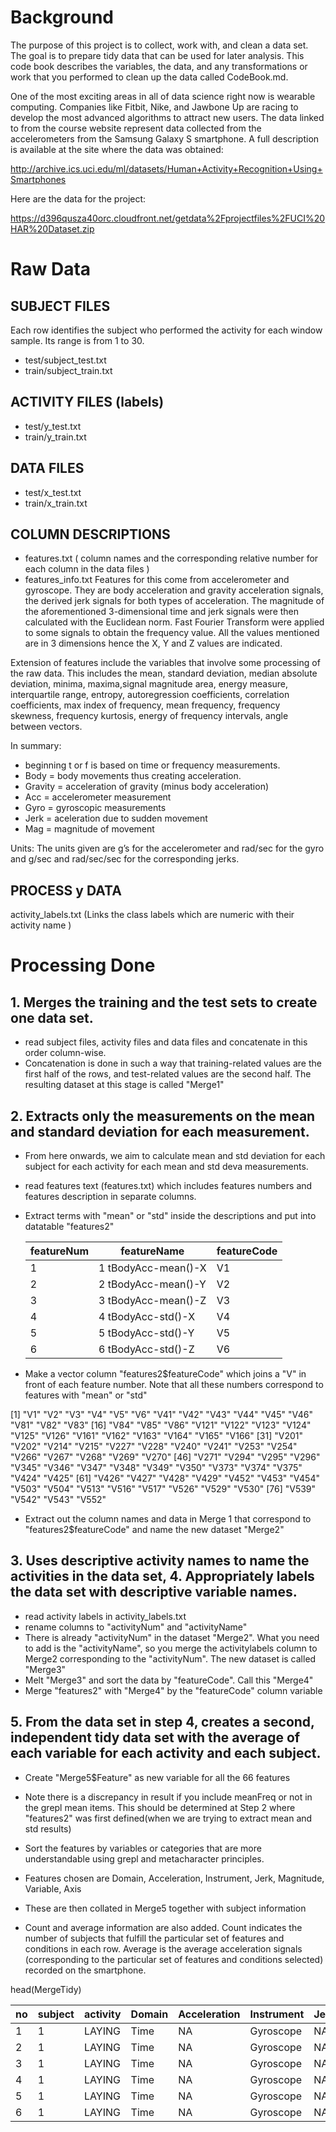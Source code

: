 # Background

The purpose of this project is to collect, work with, and clean a data set. The goal is to prepare tidy data that can be used for later analysis. This code book describes the variables, the data, and any transformations or work that you performed to clean up the data called CodeBook.md. 

One of the most exciting areas in all of data science right now is wearable computing. Companies like Fitbit, Nike, and Jawbone Up are racing to develop the most advanced algorithms to attract new users. The data linked to from the course website represent data collected from the accelerometers from the Samsung Galaxy S smartphone. A full description is available at the site where the data was obtained:

http://archive.ics.uci.edu/ml/datasets/Human+Activity+Recognition+Using+Smartphones

Here are the data for the project:

https://d396qusza40orc.cloudfront.net/getdata%2Fprojectfiles%2FUCI%20HAR%20Dataset.zip






# Raw Data
## SUBJECT FILES 
Each row identifies the subject who performed the activity for each window sample. Its range is from 1 to 30. 
* test/subject_test.txt
* train/subject_train.txt 

## ACTIVITY FILES (labels)
* test/y_test.txt
* train/y_train.txt

## DATA FILES
* test/x_test.txt
* train/x_train.txt

## COLUMN DESCRIPTIONS
* features.txt ( column names and the corresponding relative number for each column in the data files )
* features_info.txt 
Features for this come from accelerometer and gyroscope. They are body acceleration and gravity acceleration signals, the derived jerk signals for both types of acceleration. The magnitude of the aforementioned 3-dimensional time and jerk signals were then calculated with the Euclidean norm. Fast Fourier Transform were applied to some signals to obtain the frequency value. All the values mentioned are in 3 dimensions hence the X, Y and Z values are indicated.

Extension of features include the variables that involve some processing of the raw data. This includes the mean, standard deviation, median absolute deviation, minima, maxima,signal magnitude area, energy measure, interquartile range, entropy, autoregression coefficients, correlation coefficients, max index of frequency, mean frequency, frequency skewness, frequency kurtosis, energy of frequency intervals, angle between vectors. 

In summary:
* beginning t or f is based on time or frequency measurements.
* Body = body movements thus creating acceleration.
* Gravity = acceleration of gravity (minus body acceleration)
* Acc = accelerometer measurement
* Gyro = gyroscopic measurements
* Jerk = aceleration due to sudden movement 
* Mag = magnitude of movement

 

Units: 
The units given are g’s for the accelerometer and rad/sec for the gyro and g/sec and rad/sec/sec for the corresponding jerks.

## PROCESS y DATA
activity_labels.txt (Links the class labels which are numeric with their activity name )


# Processing Done
## 1. Merges the training and the test sets to create one data set.
* read subject files, activity files and data files and concatenate in this order column-wise. 
* Concatenation is done in such a way that training-related values are the first half of the rows, and test-related values are the second half. The resulting dataset at this stage is called "Merge1"

## 2. Extracts only the measurements on the mean and standard deviation for each measurement.
* From here onwards, we aim to calculate mean and std deviation for each subject for each activity for each mean and std deva measurements.
* read features text (features.txt) which includes features numbers and features description in separate columns. 
* Extract terms with "mean" or "std" inside the descriptions and put into datatable "features2"






   |featureNum   |    featureName| featureCode|
   |---|---|---|
   |1  |        1 tBodyAcc-mean()-X    |      V1|
   |2   |       2 tBodyAcc-mean()-Y     |     V2|
   |3   |       3 tBodyAcc-mean()-Z      |    V3|
   |4    |      4  tBodyAcc-std()-X       |   V4|
   |5     |     5  tBodyAcc-std()-Y        |  V5|
   |6      |    6  tBodyAcc-std()-Z         | V6|






* Make a vector column "features2$featureCode" which joins a "V" in front of each feature number. Note that all these numbers correspond to features with "mean" or "std"

[1] "V1"   "V2"   "V3"   "V4"   "V5"   "V6"   "V41"  "V42"  "V43"  "V44"  "V45"  "V46"  "V81"  "V82"  "V83" 
[16] "V84"  "V85"  "V86"  "V121" "V122" "V123" "V124" "V125" "V126" "V161" "V162" "V163" "V164" "V165" "V166"
[31] "V201" "V202" "V214" "V215" "V227" "V228" "V240" "V241" "V253" "V254" "V266" "V267" "V268" "V269" "V270"
[46] "V271" "V294" "V295" "V296" "V345" "V346" "V347" "V348" "V349" "V350" "V373" "V374" "V375" "V424" "V425"
[61] "V426" "V427" "V428" "V429" "V452" "V453" "V454" "V503" "V504" "V513" "V516" "V517" "V526" "V529" "V530"
[76] "V539" "V542" "V543" "V552"


* Extract out the column names and data in Merge 1 that correspond to "features2$featureCode" and name the new dataset "Merge2"




## 3. Uses descriptive activity names to name the activities in the data set,  4. Appropriately labels the data set with descriptive variable names.
* read activity labels in activity_labels.txt
* rename columns to "activityNum" and "activityName"
* There is already "activityNum" in the dataset "Merge2". What you need to add is the "activityName", so you merge the activitylabels column to Merge2 corresponding to the "activityNum". The new dataset is called "Merge3"
* Melt "Merge3" and sort the data by "featureCode". Call this "Merge4"
* Merge "features2" with "Merge4" by the "featureCode" column variable




## 5. From the data set in step 4, creates a second, independent tidy data set with the average of each variable for each activity and each subject.
* Create "Merge5$Feature" as new variable for all the 66 features
* Note there is a discrepancy in result if you include meanFreq or not in the grepl mean items. This should be determined at Step 2 where "features2" was first defined(when we are trying to extract mean and std results)
* Sort the features by variables or categories that are more understandable using grepl and metacharacter principles.
* Features chosen are Domain, Acceleration, Instrument, Jerk, Magnitude, Variable, Axis

* These are then collated in Merge5 together with subject information
* Count and average information are also added. Count indicates the number of subjects that fulfill the particular set of features and conditions in each row. Average is the average acceleration signals (corresponding to the particular set of features and conditions selected) recorded on the smartphone. 





head(MergeTidy)















 |no | subject |activity| Domain| Acceleration| Instrument| Jerk| Magnitude| Variable| Axis| count  |   average|
|---|---|---|---|---|---|---|---|---|---|---|---|
|1|       1  | LAYING |  Time    |       NA | Gyroscope |  NA    |    NA    | Mean  |  X  |  50 | -0.01655309|
|2|       1   | LAYING |  Time    |       NA | Gyroscope |  NA    |    NA    | Mean  |  Y  |  50 | -0.06448612|
|3|       1   | LAYING | Time     |      NA | Gyroscope  | NA     |   NA    | Mean   | Z   | 50  | 0.14868944|
|4|       1  | LAYING |  Time    |       NA | Gyroscope |  NA    |    NA   |    SD  |  X  |  50 | -0.87354387|
|5|       1   |LAYING |  Time    |       NA | Gyroscope |  NA    |    NA   |    SD  |  Y  |  50 | -0.95109044|
|6|       1  | LAYING |  Time    |       NA | Gyroscope |  NA    |    NA   |    SD  |  Z  |  50 | -0.90828466|
















